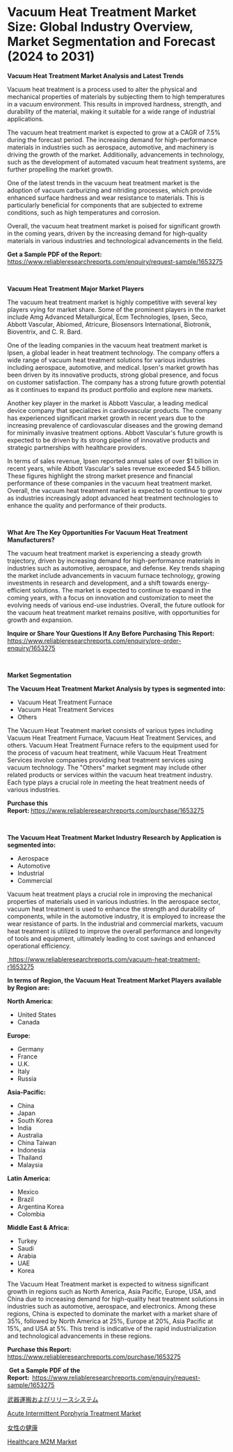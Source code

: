 <p><h1>Vacuum Heat Treatment Market Size: Global Industry Overview, Market Segmentation and Forecast (2024 to 2031)</h1></p><p><strong>Vacuum Heat Treatment Market Analysis and Latest Trends</strong></p>
<p><p>Vacuum heat treatment is a process used to alter the physical and mechanical properties of materials by subjecting them to high temperatures in a vacuum environment. This results in improved hardness, strength, and durability of the material, making it suitable for a wide range of industrial applications.</p><p>The vacuum heat treatment market is expected to grow at a CAGR of 7.5% during the forecast period. The increasing demand for high-performance materials in industries such as aerospace, automotive, and machinery is driving the growth of the market. Additionally, advancements in technology, such as the development of automated vacuum heat treatment systems, are further propelling the market growth.</p><p>One of the latest trends in the vacuum heat treatment market is the adoption of vacuum carburizing and nitriding processes, which provide enhanced surface hardness and wear resistance to materials. This is particularly beneficial for components that are subjected to extreme conditions, such as high temperatures and corrosion.</p><p>Overall, the vacuum heat treatment market is poised for significant growth in the coming years, driven by the increasing demand for high-quality materials in various industries and technological advancements in the field.</p></p>
<p><strong>Get a Sample PDF of the Report:&nbsp;</strong> <a href="https://www.reliableresearchreports.com/enquiry/request-sample/1653275">https://www.reliableresearchreports.com/enquiry/request-sample/1653275</a></p>
<p>&nbsp;</p>
<p><strong>Vacuum Heat Treatment Major Market Players</strong></p>
<p><p>The vacuum heat treatment market is highly competitive with several key players vying for market share. Some of the prominent players in the market include Amg Advanced Metallurgical, Ecm Technologies, Ipsen, Seco, Abbott Vascular, Abiomed, Atricure, Biosensors International, Biotronik, Bioventrix, and C. R. Bard.</p><p>One of the leading companies in the vacuum heat treatment market is Ipsen, a global leader in heat treatment technology. The company offers a wide range of vacuum heat treatment solutions for various industries including aerospace, automotive, and medical. Ipsen's market growth has been driven by its innovative products, strong global presence, and focus on customer satisfaction. The company has a strong future growth potential as it continues to expand its product portfolio and explore new markets.</p><p>Another key player in the market is Abbott Vascular, a leading medical device company that specializes in cardiovascular products. The company has experienced significant market growth in recent years due to the increasing prevalence of cardiovascular diseases and the growing demand for minimally invasive treatment options. Abbott Vascular's future growth is expected to be driven by its strong pipeline of innovative products and strategic partnerships with healthcare providers.</p><p>In terms of sales revenue, Ipsen reported annual sales of over $1 billion in recent years, while Abbott Vascular's sales revenue exceeded $4.5 billion. These figures highlight the strong market presence and financial performance of these companies in the vacuum heat treatment market. Overall, the vacuum heat treatment market is expected to continue to grow as industries increasingly adopt advanced heat treatment technologies to enhance the quality and performance of their products.</p></p>
<p>&nbsp;</p>
<p><strong>What Are The Key Opportunities For Vacuum Heat Treatment Manufacturers?</strong></p>
<p><p>The vacuum heat treatment market is experiencing a steady growth trajectory, driven by increasing demand for high-performance materials in industries such as automotive, aerospace, and defense. Key trends shaping the market include advancements in vacuum furnace technology, growing investments in research and development, and a shift towards energy-efficient solutions. The market is expected to continue to expand in the coming years, with a focus on innovation and customization to meet the evolving needs of various end-use industries. Overall, the future outlook for the vacuum heat treatment market remains positive, with opportunities for growth and expansion.</p></p>
<p><strong>Inquire or Share Your Questions If Any Before Purchasing This Report:</strong> <a href="https://www.reliableresearchreports.com/enquiry/pre-order-enquiry/1653275">https://www.reliableresearchreports.com/enquiry/pre-order-enquiry/1653275</a></p>
<p>&nbsp;</p>
<p><strong>Market Segmentation</strong></p>
<p><strong>The Vacuum Heat Treatment Market Analysis by types is segmented into:</strong></p>
<p><ul><li>Vacuum Heat Treatment Furnace</li><li>Vacuum Heat Treatment Services</li><li>Others</li></ul></p>
<p><p>The Vacuum Heat Treatment market consists of various types including Vacuum Heat Treatment Furnace, Vacuum Heat Treatment Services, and others. Vacuum Heat Treatment Furnace refers to the equipment used for the process of vacuum heat treatment, while Vacuum Heat Treatment Services involve companies providing heat treatment services using vacuum technology. The "Others" market segment may include other related products or services within the vacuum heat treatment industry. Each type plays a crucial role in meeting the heat treatment needs of various industries.</p></p>
<p><strong>Purchase this Report:&nbsp;</strong><a href="https://www.reliableresearchreports.com/purchase/1653275">https://www.reliableresearchreports.com/purchase/1653275</a></p>
<p>&nbsp;</p>
<p><strong>The Vacuum Heat Treatment Market Industry Research by Application is segmented into:</strong></p>
<p><ul><li>Aerospace</li><li>Automotive</li><li>Industrial</li><li>Commercial</li></ul></p>
<p><p>Vacuum heat treatment plays a crucial role in improving the mechanical properties of materials used in various industries. In the aerospace sector, vacuum heat treatment is used to enhance the strength and durability of components, while in the automotive industry, it is employed to increase the wear resistance of parts. In the industrial and commercial markets, vacuum heat treatment is utilized to improve the overall performance and longevity of tools and equipment, ultimately leading to cost savings and enhanced operational efficiency.</p></p>
<p><a href="https://www.reliableresearchreports.com/vacuum-heat-treatment-r1653275">&nbsp;https://www.reliableresearchreports.com/vacuum-heat-treatment-r1653275</a></p>
<p><strong>In terms of Region, the Vacuum Heat Treatment Market Players available by Region are:</strong></p>
<p>
    <p> <strong> North America: </strong>
        <ul>
            <li>United States</li>
            <li>Canada</li>
        </ul>
        </p> 
    <p> <strong> Europe: </strong>
        <ul>
            <li>Germany</li>
            <li>France</li>
            <li>U.K.</li>
            <li>Italy</li>
            <li>Russia</li>
        </ul>
        </p> 
    <p> <strong> Asia-Pacific: </strong>
        <ul>
            <li>China</li>
            <li>Japan</li>
            <li>South Korea</li>
            <li>India</li>
            <li>Australia</li>
            <li>China Taiwan</li>
            <li>Indonesia</li>
            <li>Thailand</li>
            <li>Malaysia</li>
        </ul>
        </p> 
    <p> <strong> Latin America: </strong>
        <ul>
            <li>Mexico</li>
            <li>Brazil</li>
            <li>Argentina Korea</li>
            <li>Colombia</li>
        </ul>
        </p> 
    <p> <strong> Middle East & Africa: </strong>
        <ul>
            <li>Turkey</li>
            <li>Saudi</li>
            <li>Arabia</li>
            <li>UAE</li>
            <li>Korea</li>
        </ul>
    </p>
    </p>
<p><p>The Vacuum Heat Treatment market is expected to witness significant growth in regions such as North America, Asia Pacific, Europe, USA, and China due to increasing demand for high-quality heat treatment solutions in industries such as automotive, aerospace, and electronics. Among these regions, China is expected to dominate the market with a market share of 35%, followed by North America at 25%, Europe at 20%, Asia Pacific at 15%, and USA at 5%. This trend is indicative of the rapid industrialization and technological advancements in these regions.</p></p>
<p><strong>Purchase this Report: </strong><a href="https://www.reliableresearchreports.com/purchase/1653275">https://www.reliableresearchreports.com/purchase/1653275</a></p>
<p>&nbsp;<strong>Get a Sample PDF of the Report:&nbsp;&nbsp;</strong><a href="https://www.reliableresearchreports.com/enquiry/request-sample/1653275">https://www.reliableresearchreports.com/enquiry/request-sample/1653275</a></p>
<p><strong></strong></p>
<p><p><a href="https://github.com/nemesis2824/Market-Research-Report-List-2/blob/main/1046807171455.md">武器運搬およびリリースシステム</a></p><p><a href="https://github.com/sajonf007/Market-Research-Report-List-1/blob/main/acute-intermittent-porphyria-treatment-market.md">Acute Intermittent Porphyria Treatment Market</a></p><p><a href="https://github.com/CieloStamm/Market-Research-Report-List-1/blob/main/4914843171456.md">女性の健康</a></p><p><a href="https://github.com/qdaxyrhp12/Market-Research-Report-List-1/blob/main/healthcare-m2m-market.md">Healthcare M2M Market</a></p></p>